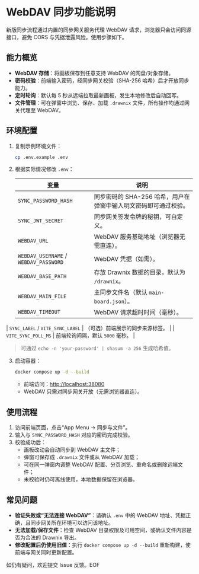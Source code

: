 # WebDAV 同步功能说明

新版同步流程通过内置的同步网关服务代理 WebDAV 请求，浏览器只会访问同源接口，避免 CORS 与凭据泄露风险。使用步骤如下。

## 能力概览

- **WebDAV 存储**：将画板保存到任意支持 WebDAV 的网盘/对象存储。
- **密码校验**：前端输入密码，经同步网关校验（SHA-256 哈希）后才开放同步能力。
- **定时轮询**：默认每 5 秒从远端拉取最新画板，发生本地修改后自动回写。
- **文件管理**：可在弹窗中浏览、保存、加载 `.drawnix` 文件，所有操作均通过网关代理至 WebDAV。

## 环境配置

1. 复制示例环境文件：

   ```bash
   cp .env.example .env
   ```

2. 根据实际情况修改 `.env`：

   | 变量 | 说明 |
   | --- | --- |
   | `SYNC_PASSWORD_HASH` | 同步密码的 SHA-256 哈希，用户在弹窗中输入明文密码即可通过校验。 |
   | `SYNC_JWT_SECRET` | 同步网关签发令牌的秘钥，可自定义。 |
   | `WEBDAV_URL` | WebDAV 服务基础地址（浏览器无需直连）。 |
   | `WEBDAV_USERNAME` / `WEBDAV_PASSWORD` | WebDAV 凭据（如需）。 |
   | `WEBDAV_BASE_PATH` | 存放 Drawnix 数据的目录，默认为 `/drawnix`。 |
   | `WEBDAV_MAIN_FILE` | 主同步文件名（默认 `main-board.json`）。 |
   | `WEBDAV_TIMEOUT` | WebDAV 请求超时时间（毫秒）。 |
| `SYNC_LABEL` / `VITE_SYNC_LABEL` | （可选）前端展示的同步来源标签。 |
   | `VITE_SYNC_POLL_MS` | 前端轮询间隔，默认 `5000` 毫秒。 |

   > 可通过 `echo -n 'your-password' | shasum -a 256` 生成哈希值。

3. 启动容器：

   ```bash
   docker compose up -d --build
   ```

   - 前端访问：<http://localhost:38080>
   - WebDAV 只需对同步网关开放（无需浏览器直连）。

## 使用流程

1. 访问前端页面，点击“App Menu → 同步与文件”。
2. 输入与 `SYNC_PASSWORD_HASH` 对应的密码完成校验。
3. 校验成功后：
   - 画板改动会自动同步到 WebDAV 主文件；
   - 弹窗可保存成 `.drawnix` 文件或从 WebDAV 加载；
   - 可在同一弹窗内调整 WebDAV 配置、分页浏览、重命名或删除远端文件；
   - 未校验时仍可离线使用，本地数据保留在浏览器。

## 常见问题

- **验证失败或“无法连接 WebDAV”**：请确认 `.env` 中的 WebDAV 地址、凭据正确，且同步网关所在环境可以访问该地址。
- **无法加载/保存文件**：检查 WebDAV 目录权限及可用空间，或确认文件内容是否为合法的 Drawnix 导出。
- **修改配置后仍使用旧值**：执行 `docker compose up -d --build` 重新构建，使前端与网关同时更新配置。

如仍有疑问，欢迎提交 Issue 反馈。EOF
